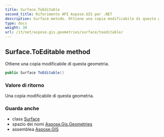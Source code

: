 ```yaml
---
title: Surface.ToEditable
second_title: Riferimento API Aspose.GIS per .NET
description: Surface metodo. Ottiene una copia modificabile di questa geometria.
type: docs
weight: 30
url: /it/net/aspose.gis.geometries/surface/toeditable/
---
```

## Surface.ToEditable method

Ottiene una copia modificabile di questa geometria.

```csharp
public Surface ToEditable()
```

### Valore di ritorno

Una copia modificabile di questa geometria.

### Guarda anche

* class [Surface](../)
* spazio dei nomi [Aspose.Gis.Geometries](../../surface/)
* assemblea [Aspose.GIS](../../../)


